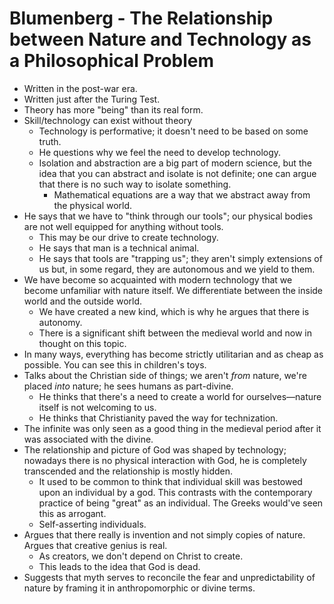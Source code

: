 # Blumenberg - The Relationship between Nature and Technology as a Philosophical Problem

- Written in the post-war era.
- Written just after the Turing Test.
- Theory has more "being" than its real form.
- Skill/technology can exist without theory 
	- Technology is performative; it doesn't need to be based on some truth.
	- He questions why we feel the need to develop technology.
	- Isolation and abstraction are a big part of modern science, but the idea that you can abstract and isolate is not definite; one can argue that there is no such way to isolate something.
		- Mathematical equations are a way that we abstract away from the physical world.
- He says that we have to "think through our tools"; our physical bodies are not well equipped for anything without tools.
	- This may be our drive to create technology.
	- He says that man is a technical animal.
	- He says that tools are "trapping us"; they aren't simply extensions of us but, in some regard, they are autonomous and we yield to them.
- We have become so acquainted with modern technology that we become unfamiliar with nature itself. We differentiate between the inside world and the outside world.
	- We have created a new kind, which is why he argues that there is autonomy.
	- There is a significant shift between the medieval world and now in thought on this topic.
- In many ways, everything has become strictly utilitarian and as cheap as possible. You can see this in children's toys.
- Talks about the Christian side of things; we aren't *from* nature, we're placed *into* nature; he sees humans as part-divine. 
	- He thinks that there's a need to create a world for ourselves—nature itself is not welcoming to us.
	- He thinks that Christianity paved the way for technization.
- The infinite was only seen as a good thing in the medieval period after it was associated with the divine.
- The relationship and picture of God was shaped by technology; nowadays there is no physical interaction with God, he is completely transcended and the relationship is mostly hidden. 
	- It used to be common to think that individual skill was bestowed upon an individual by a god. This contrasts with the contemporary practice of being "great" as an individual. The Greeks would've seen this as arrogant.
	- Self-asserting individuals.
- Argues that there really is invention and not simply copies of nature. Argues that creative genius is real. 
	- As creators, we don't depend on Christ to create.
	- This leads to the idea that God is dead.
- Suggests that myth serves to reconcile the fear and unpredictability of nature by framing it in anthropomorphic or divine terms.